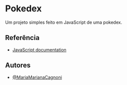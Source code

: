 
# Pokedex

Um projeto simples feito em JavaScript de uma pokedex.

## Referência

 - [JavaScript documentation](https://developer.mozilla.org/pt-BR/docs/Web/JavaScript)


## Autores

- [@MariaMarianaCagnoni](https://github.com/MariaMarianaCagnoni)

